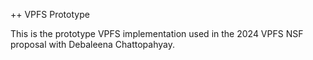 ++ VPFS Prototype

This is the prototype VPFS implementation used in the 2024 VPFS NSF proposal with Debaleena Chattopahyay.
